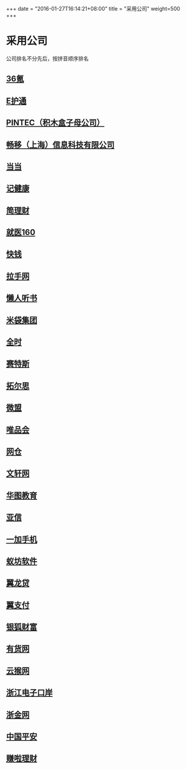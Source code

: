 +++
date = "2016-01-27T16:14:21+08:00"
title = "采用公司"
weight=500
+++

# 采用公司

公司排名不分先后，按拼音顺序排名

## [36氪](http://36kr.com/)

## [E护通](http://www.moreecare.com/)

## [PINTEC（积木盒子母公司）](http://www.pintec.com/)

## [畅移（上海）信息科技有限公司](http://www.vchangyi.com)

## [当当](http://www.dangdang.com/)

## [记健康](http://www.jjklife.com/)

## [简理财](http://www.jianlc.com/)

## [就医160](http://www.91160.com/)

## [快钱](https://www.99bill.com/)

## [拉手网](http://www.lashou.com/)

## [懒人听书](www.lrts.me/)

## [米袋集团](http://www.midaigroup.com/)

## [全时](http://www.quanshi.com/)

## [赛特斯](http://www.certusnet.com.cn/)

## [拓尔思](http://www.trs.com.cn/)

## [微盟](http://www.weimob.com/)

## [唯品会](http://www.vip.com/)

## [网仓](http://www.iscs.com.cn/)

## [文轩网](http://www.winxuan.com/)

## [华图教育](http://bj.huatu.com/)

## [亚信](http://www.asiainfo.com.cn/)

## [一加手机](http://www.oneplus.cn/)

## [蚁坊软件](http://www.eefung.com/)

## [翼龙贷](http://www.eloancn.com/)

## [翼支付](https://www.bestpay.com.cn/)

## [银狐财富](https://www.silverfox-cn.com/)

## [有货网](http://www.yohobuy.com/)

## [云猴网](http://www.yunhou.com/)

## [浙江电子口岸](http://www.zjport.gov.cn/)

## [浙金网](https://www.zjmax.com/)

## [中国平安](http://www.pingan.com/)

## [赚啦理财](http://www.zhuanlalicai.com/)
